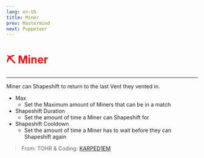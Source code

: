 ```yaml
---
lang: en-US
title: Miner
prev: Mastermind
next: Puppeteer
---
```


# <font color="red">⛏️ <b>Miner</b></font> <Badge text="Concealing" type="tip" vertical="middle"/>
---

Miner can Shapeshift to return to the last Vent they vented in.
* Max
  * Set the Maximum amount of Miners that can be in a match
* Shapeshift Duration
  * Set the amount of time a Miner can Shapeshift for
* Shapeshift Cooldown
  * Set the amount of time a Miner has to wait before they can Shapeshift again

> From: TOHR & Coding: [KARPED1EM](https://github.com/KARPED1EM)